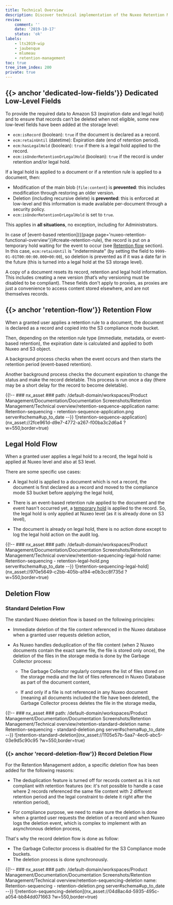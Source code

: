 ```yaml
---
title: Technical Overview
description: Discover technical implementation of the Nuxeo Retention Management addon.
review:
    comment: ''
    date: '2019-10-17'
    status: 'ok'
labels:
    - lts2019-wip
    - jaubenque
    - mlumeau
    - retention-management
toc: true
tree_item_index: 200
private: true
---
```



## {{> anchor 'dedicated-low-fields'}} Dedicated Low-Level Fields

To provide the required data to Amazon S3 (expiration date and legal hold) and to ensure that records can’t be deleted when not eligible, some new low-level fields have been added at the storage level:

- `ecm:isRecord` (boolean): `true` if the document is declared as a record.
- `ecm:retainUntil` (datetime): Expiration date (end of retention period).
- `ecm:hasLegalHold` (boolean): `true` if there is a legal hold applied to the record.
- `ecm:isUnderRetentionOrLegalHold` (boolean): `true` if the record is under retention and/or legal hold.

If a legal hold is applied to a document or if a retention rule is applied to a document, then:

- Modification of the main blob (`file:content`) is **prevented**: this includes modification through restoring an older version.
- Deletion (including recursive delete) is **prevented**: this is enforced at low-level and this information is made available per-document through a security policy.
- `ecm:isUnderRetentionOrLegalHold` is set to `true`.

This applies in **all situations**, no exception, including for Administrators.

In case of [event-based retention]({{page page='nuxeo-retention-functional-overview'}}#create-retention-rule), the record is put on a temporary hold waiting for the event to occur (see [Retention flow](#retention-flow) section). In this case, `ecm:retainUntil` is "indeterminate" (by setting the field to `9999-01-01T00:00:00.000+00:00`), so deletion is prevented as if it was a date far in the future (this is turned into a legal hold at the S3 storage level).

A copy of a document resets its record, retention and legal hold information. This includes creating a new version (that’s why versioning must be disabled to be compliant).
These fields don't apply to proxies, as proxies are just a convenience to access content stored elsewhere, and are not themselves records.

## {{> anchor 'retention-flow'}} Retention Flow

When a granted user applies a retention rule to a document, the document is declared as a record and copied into the S3 compliance mode bucket.

Then, depending on the retention rule type (immediate, metadata, or event-based retention), the expiration date is calculated and applied to both Nuxeo and S3 object.

A background process checks when the event occurs and then starts the retention period (event-based retention).

Another background process checks the document expiration to change the status and make the record deletable. This process is run once a day (there may be a short delay for the record to become deletable).

{{!--     ### nx_asset ###
    path: /default-domain/workspaces/Product Management/Documentation/Documentation Screenshots/Retention Management/Technical overview/retention-sequence-application
    name: Retention-sequencing - retention-sequence-application.png
    server#schema#up_to_date
--}}
![retention-sequence-application](nx_asset://2fce961d-d9e7-4772-a267-f00ba3c2d6a4 ?w=550,border=true)

## Legal Hold Flow

When a granted user applies a legal hold to a record, the legal hold is applied at Nuxeo level and also at S3 level.

There are some specific use cases:

- A legal hold is applied to a document which is not a record, the document is first declared as a record and moved to the compliance mode S3 bucket before applying the legal hold,

- There is an event-based retention rule applied to the document and the event hasn't occurred yet, a [temporary hold](#dedicated-low-fields) is applied to the record. So, the legal hold is only applied at Nuxeo level (as it is already done on S3 level),

- The document is already on legal hold, there is no action done except to log the legal hold action on the audit log.

{{!--     ### nx_asset ###
    path: /default-domain/workspaces/Product Management/Documentation/Documentation Screenshots/Retention Management/Technical overview/retention-sequencing-legal-hold
    name: Retention-sequencing - retention-legal-hold.png
    server#schema#up_to_date
--}}
![retention-sequencing-legal-hold](nx_asset://970e5649-c2bb-405b-a194-e0b3cc8f735d ?w=550,border=true)

## Deletion Flow

### Standard Deletion Flow

The standard Nuxeo deletion flow is based on the following principles:

- Immediate deletion of the file content referenced in the Nuxeo database when a granted user requests deletion action,

- As Nuxeo handles deduplication of the file content (when 2 Nuxeo documents contain the exact same file, the file is stored only once), the deletion of the files in the storage media is done by the Garbage Collector process:

  - The Garbage Collector regularly compares the list of files stored on the storage media and the list of files referenced in Nuxeo Database as part of the document content,

  - If and only if a file is not referenced in any Nuxeo document (meaning all documents included the file have been deleted), the Garbage Collector process deletes the file in the storage media,

{{!--     ### nx_asset ###
    path: /default-domain/workspaces/Product Management/Documentation/Documentation Screenshots/Retention Management/Technical overview/retention-standard-deletion
    name: Retention-sequencing - standard-deletion.png
      server#schema#up_to_date
--}}
![retention-standard-deletion](nx_asset://1105e57b-5aa7-4ec6-abc5-03e9d5c90c95 ?w=550,border=true)

### {{> anchor 'record-deletion-flow'}} Record Deletion Flow

For the Retention Management addon, a specific deletion flow has been added for the following reasons:

- The deduplication feature is turned off for records content as it is not compliant with retention features (ex: it's not possible to handle a case where 2 records referenced the same file content with 2 different retention period and the legal constraint to delete it right after the retention period),

- For compliance purpose, we need to make sure the deletion is done when a granted user requests the deletion of a record and when Nuxeo logs the deletion event, which is complex to implement with an asynchronous deletion process,

That's why the record deletion flow is done as follow:

- The Garbage Collector process is disabled for the S3 Compliance mode buckets.
- The deletion process is done synchronously.

{{!--     ### nx_asset ###
    path: /default-domain/workspaces/Product Management/Documentation/Documentation Screenshots/Retention Management/Technical overview/retention-sequencing-deletion
    name: Retention-sequencing - retention-deletion.png
    server#schema#up_to_date
--}}
![retention-sequencing-deletion](nx_asset://04d8ac4d-5935-495c-a054-bb84dd071663 ?w=550,border=true)
